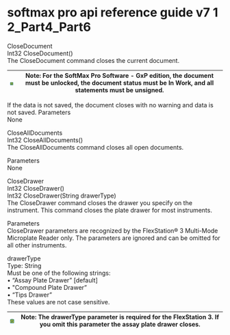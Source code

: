 # softmax pro api reference guide v7 1 2\_Part4\_Part6

CloseDocument\
Int32 CloseDocument()\
The CloseDocument command closes the current document.

| <img src="../../../../../.gitbook/assets/0 (12).png" alt="" data-size="original"> | Note: For the SoftMax Pro Software - GxP edition, the document must be unlocked, the document status must be In Work, and all statements must be unsigned. |
| --------------------------------------------------------------------------------- | ---------------------------------------------------------------------------------------------------------------------------------------------------------- |

If the data is not saved, the document closes with no warning and data is not saved. Parameters\
None

CloseAllDocuments\
Int32 CloseAllDocuments()\
The CloseAllDocuments command closes all open documents.

Parameters\
None

CloseDrawer\
Int32 CloseDrawer()\
Int32 CloseDrawer(String drawerType)\
The CloseDrawer command closes the drawer you specify on the instrument. This command closes the plate drawer for most instruments.

Parameters\
CloseDrawer parameters are recognized by the FlexStation® 3 Multi-Mode Microplate Reader only. The parameters are ignored and can be omitted for all other instruments.

drawerType\
Type: String\
Must be one of the following strings:\
• “Assay Plate Drawer” \[default]\
• "Compound Plate Drawer”\
• “Tips Drawer”\
These values are not case sensitive.

| <img src="../../../../../.gitbook/assets/1 (15).png" alt="" data-size="original"> | Note: The drawerType parameter is required for the FlexStation 3. If you omit this parameter the assay plate drawer closes. |
| --------------------------------------------------------------------------------- | --------------------------------------------------------------------------------------------------------------------------- |
